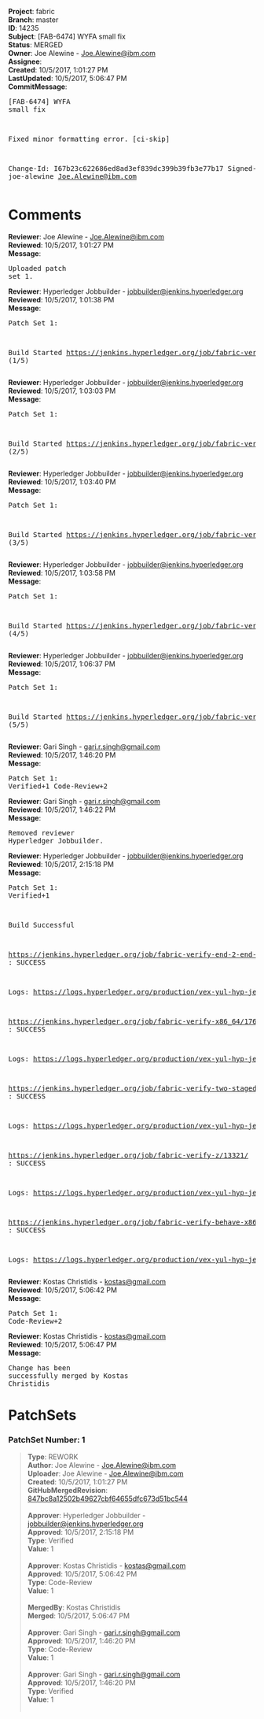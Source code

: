 <strong>Project</strong>: fabric<br><strong>Branch</strong>: master<br><strong>ID</strong>: 14235<br><strong>Subject</strong>: [FAB-6474] WYFA small fix<br><strong>Status</strong>: MERGED<br><strong>Owner</strong>: Joe Alewine - Joe.Alewine@ibm.com<br><strong>Assignee</strong>:<br><strong>Created</strong>: 10/5/2017, 1:01:27 PM<br><strong>LastUpdated</strong>: 10/5/2017, 5:06:47 PM<br><strong>CommitMessage</strong>:<br><pre>[FAB-6474] WYFA small fix

Fixed minor formatting error.
[ci-skip]

Change-Id: I67b23c622686ed8ad3ef839dc399b39fb3e77b17
Signed-off-by: joe-alewine <Joe.Alewine@ibm.com>
</pre><h1>Comments</h1><strong>Reviewer</strong>: Joe Alewine - Joe.Alewine@ibm.com<br><strong>Reviewed</strong>: 10/5/2017, 1:01:27 PM<br><strong>Message</strong>: <pre>Uploaded patch set 1.</pre><strong>Reviewer</strong>: Hyperledger Jobbuilder - jobbuilder@jenkins.hyperledger.org<br><strong>Reviewed</strong>: 10/5/2017, 1:01:38 PM<br><strong>Message</strong>: <pre>Patch Set 1:

Build Started https://jenkins.hyperledger.org/job/fabric-verify-z/13321/ (1/5)</pre><strong>Reviewer</strong>: Hyperledger Jobbuilder - jobbuilder@jenkins.hyperledger.org<br><strong>Reviewed</strong>: 10/5/2017, 1:03:03 PM<br><strong>Message</strong>: <pre>Patch Set 1:

Build Started https://jenkins.hyperledger.org/job/fabric-verify-end-2-end-x86_64/9209/ (2/5)</pre><strong>Reviewer</strong>: Hyperledger Jobbuilder - jobbuilder@jenkins.hyperledger.org<br><strong>Reviewed</strong>: 10/5/2017, 1:03:40 PM<br><strong>Message</strong>: <pre>Patch Set 1:

Build Started https://jenkins.hyperledger.org/job/fabric-verify-x86_64/17642/ (3/5)</pre><strong>Reviewer</strong>: Hyperledger Jobbuilder - jobbuilder@jenkins.hyperledger.org<br><strong>Reviewed</strong>: 10/5/2017, 1:03:58 PM<br><strong>Message</strong>: <pre>Patch Set 1:

Build Started https://jenkins.hyperledger.org/job/fabric-verify-two-staged-ci-check-x86_64/386/ (4/5)</pre><strong>Reviewer</strong>: Hyperledger Jobbuilder - jobbuilder@jenkins.hyperledger.org<br><strong>Reviewed</strong>: 10/5/2017, 1:06:37 PM<br><strong>Message</strong>: <pre>Patch Set 1:

Build Started https://jenkins.hyperledger.org/job/fabric-verify-behave-x86_64/11637/ (5/5)</pre><strong>Reviewer</strong>: Gari Singh - gari.r.singh@gmail.com<br><strong>Reviewed</strong>: 10/5/2017, 1:46:20 PM<br><strong>Message</strong>: <pre>Patch Set 1: Verified+1 Code-Review+2</pre><strong>Reviewer</strong>: Gari Singh - gari.r.singh@gmail.com<br><strong>Reviewed</strong>: 10/5/2017, 1:46:22 PM<br><strong>Message</strong>: <pre>Removed reviewer Hyperledger Jobbuilder.</pre><strong>Reviewer</strong>: Hyperledger Jobbuilder - jobbuilder@jenkins.hyperledger.org<br><strong>Reviewed</strong>: 10/5/2017, 2:15:18 PM<br><strong>Message</strong>: <pre>Patch Set 1: Verified+1

Build Successful 

https://jenkins.hyperledger.org/job/fabric-verify-end-2-end-x86_64/9209/ : SUCCESS

Logs: https://logs.hyperledger.org/production/vex-yul-hyp-jenkins-1/fabric-verify-end-2-end-x86_64/9209

https://jenkins.hyperledger.org/job/fabric-verify-x86_64/17642/ : SUCCESS

Logs: https://logs.hyperledger.org/production/vex-yul-hyp-jenkins-1/fabric-verify-x86_64/17642

https://jenkins.hyperledger.org/job/fabric-verify-two-staged-ci-check-x86_64/386/ : SUCCESS

Logs: https://logs.hyperledger.org/production/vex-yul-hyp-jenkins-1/fabric-verify-two-staged-ci-check-x86_64/386

https://jenkins.hyperledger.org/job/fabric-verify-z/13321/ : SUCCESS

Logs: https://logs.hyperledger.org/production/vex-yul-hyp-jenkins-1/fabric-verify-z/13321

https://jenkins.hyperledger.org/job/fabric-verify-behave-x86_64/11637/ : SUCCESS

Logs: https://logs.hyperledger.org/production/vex-yul-hyp-jenkins-1/fabric-verify-behave-x86_64/11637</pre><strong>Reviewer</strong>: Kostas Christidis - kostas@gmail.com<br><strong>Reviewed</strong>: 10/5/2017, 5:06:42 PM<br><strong>Message</strong>: <pre>Patch Set 1: Code-Review+2</pre><strong>Reviewer</strong>: Kostas Christidis - kostas@gmail.com<br><strong>Reviewed</strong>: 10/5/2017, 5:06:47 PM<br><strong>Message</strong>: <pre>Change has been successfully merged by Kostas Christidis</pre><h1>PatchSets</h1><h3>PatchSet Number: 1</h3><blockquote><strong>Type</strong>: REWORK<br><strong>Author</strong>: Joe Alewine - Joe.Alewine@ibm.com<br><strong>Uploader</strong>: Joe Alewine - Joe.Alewine@ibm.com<br><strong>Created</strong>: 10/5/2017, 1:01:27 PM<br><strong>GitHubMergedRevision</strong>: [847bc8a12502b49627cbf64655dfc673d51bc544](https://github.com/hyperledger/fabric/commit/847bc8a12502b49627cbf64655dfc673d51bc544)<br><br><strong>Approver</strong>: Hyperledger Jobbuilder - jobbuilder@jenkins.hyperledger.org<br><strong>Approved</strong>: 10/5/2017, 2:15:18 PM<br><strong>Type</strong>: Verified<br><strong>Value</strong>: 1<br><br><strong>Approver</strong>: Kostas Christidis - kostas@gmail.com<br><strong>Approved</strong>: 10/5/2017, 5:06:42 PM<br><strong>Type</strong>: Code-Review<br><strong>Value</strong>: 1<br><br><strong>MergedBy</strong>: Kostas Christidis<br><strong>Merged</strong>: 10/5/2017, 5:06:47 PM<br><br><strong>Approver</strong>: Gari Singh - gari.r.singh@gmail.com<br><strong>Approved</strong>: 10/5/2017, 1:46:20 PM<br><strong>Type</strong>: Code-Review<br><strong>Value</strong>: 1<br><br><strong>Approver</strong>: Gari Singh - gari.r.singh@gmail.com<br><strong>Approved</strong>: 10/5/2017, 1:46:20 PM<br><strong>Type</strong>: Verified<br><strong>Value</strong>: 1<br><br></blockquote>